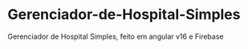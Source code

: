 # Gerenciador-de-Hospital-Simples
 Gerenciador de Hospital Simples, feito em angular v16 e Firebase

